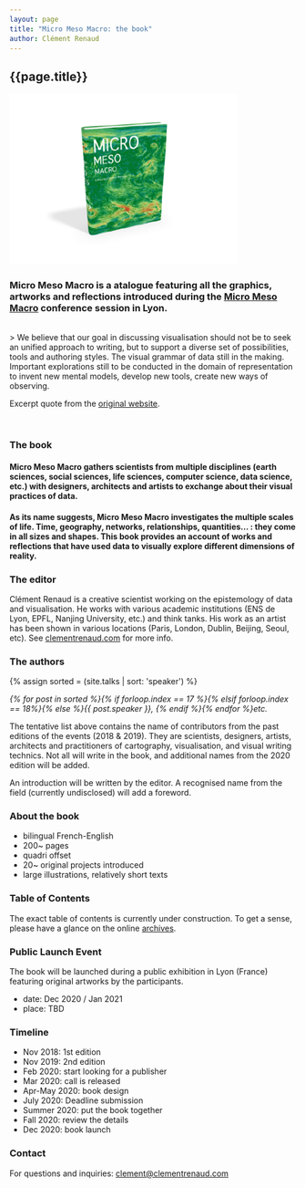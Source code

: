 ```yaml
---
layout: page
title: "Micro Meso Macro: the book"
author: Clément Renaud
---
```


## {{page.title}}

![](/uploads/book/book-rendered.png)

### Micro Meso Macro is a atalogue featuring all the graphics, artworks and reflections introduced during the [Micro Meso Macro](http://micromesomacro.com) conference session in Lyon.

<br>
> We believe that our goal in discussing visualisation should not be to seek an unified approach to writing, but to support a diverse set of possibilities, tools and authoring styles. The visual grammar of data still in the making. Important explorations still to be conducted in the domain of representation to invent new mental models, develop new tools, create new ways of observing.

Excerpt quote from the [original website](http://micromesomacro.com).

<br>

### The book

#### Micro Meso Macro gathers scientists from multiple disciplines (earth sciences, social sciences, life sciences, computer science, data science, etc.) with designers, architects and artists to exchange about their visual practices of data.

#### As its name suggests, Micro Meso Macro investigates the multiple scales of life. Time, geography, networks, relationships, quantities… : they come in all sizes and shapes. This book provides an account of works and reflections that have used data to visually explore different dimensions of reality.

### The editor

Clément Renaud is a creative scientist working on the epistemology of data and visualisation. He works with various academic institutions (ENS de Lyon, EPFL, Nanjing University, etc.) and think tanks. His work as an artist has been shown in various locations (Paris, London, Dublin, Beijing, Seoul, etc). See [clementrenaud.com](https://clementrenaud.com) for more info.

### The authors

{% assign sorted = (site.talks | sort: 'speaker')  %}

*{% for post in sorted %}{% if forloop.index == 17 %}{% elsif forloop.index == 18%}{% else %}{{ post.speaker }}, {% endif %}{% endfor %}etc.*

The tentative list above contains the name of contributors from the past editions of the events (2018 & 2019). They are scientists, designers, artists, architects and practitioners of cartography, visualisation, and visual writing technics. Not all will write in the book, and additional names from the 2020 edition will be added.

An introduction will be written by the editor. A recognised name from the field (currently undisclosed) will add a foreword.

### About the book

- bilingual French-English
- 200~ pages
- quadri offset
- 20~ original projects introduced
- large illustrations, relatively short texts

### Table of Contents

The exact table of contents is currently under construction. To get a sense, please have a glance on the online [archives](https://micromesomacro.com/archive).

### Public Launch Event

The book will be launched during a public exhibition in Lyon (France) featuring original artworks by the participants.

- date: Dec 2020 / Jan 2021  
- place: TBD

### Timeline

- Nov 2018: 1st edition
- Nov 2019: 2nd edition
- Feb 2020: start looking for a publisher
- Mar 2020: call is released
- Apr-May 2020: book design
- July 2020: Deadline submission
- Summer 2020: put the book together
- Fall 2020: review the details
- Dec 2020: book launch

### Contact

For questions and inquiries: <clement@clementrenaud.com>
